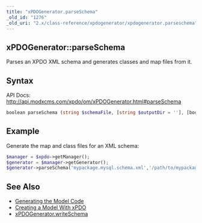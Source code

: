 ```yaml
---
title: "xPDOGenerator.parseSchema"
_old_id: "1276"
_old_uri: "2.x/class-reference/xpdogenerator/xpdogenerator.parseschema"
---
```


## xPDOGenerator::parseSchema

Parses an XPDO XML schema and generates classes and map files from it.

## Syntax

API Docs: <http://api.modxcms.com/xpdo/om/xPDOGenerator.html#parseSchema>

``` php
boolean parseSchema (string $schemaFile, [string $outputDir = ''], [boolean $compile = false])
```

## Example

Generate the map and class files for an XML schema:

``` php
$manager = $xpdo->getManager();
$generator = $manager->getGenerator();
$generator->parseSchema('mypackage.mysql.schema.xml','/path/to/mypackage/model/');
```

## See Also

- [Generating the Model Code](extending-modx/xpdo/custom-models/generating-the-model "Generating the Model Code")
- [Creating a Model With xPDO](extending-modx/xpdo/custom-models/defining-a-schema "Creating a Model With xPDO")
- [xPDOGenerator.writeSchema](extending-modx/xpdo/class-reference/xpdogenerator/xpdogenerator.writeschema "xPDOGenerator.writeSchema")